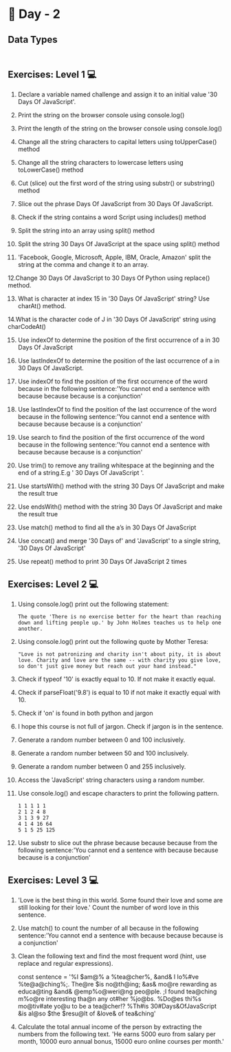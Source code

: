 # 🔖 Day - 2

##  Data Types<br><br>

## Exercises: Level 1 💻


 1. Declare a variable named challenge and assign it to an initial value '30 Days Of JavaScript'.

 2. Print the string on the browser console using console.log()

 3. Print the length of the string on the browser console using console.log()
 
 4. Change all the string characters to capital letters using toUpperCase() method

 5. Change all the string characters to lowercase letters using toLowerCase() method
 
 6. Cut (slice) out the first word of the string using substr() or substring() method

 7. Slice out the phrase Days Of JavaScript from 30 Days Of JavaScript.
 
 8. Check if the string contains a word Script using includes() method

 9. Split the string into an array using split() method

 10. Split the string 30 Days Of JavaScript at the space using split() method

 11. 'Facebook, Google, Microsoft, Apple, IBM, Oracle, Amazon' split the string at the comma and change it to an array.

 12.Change 30 Days Of JavaScript to 30 Days Of Python using replace() method.
 
 13. What is character at index 15 in '30 Days Of JavaScript' string? Use charAt() method.
 
 14.What is the character code of J in '30 Days Of JavaScript' string using charCodeAt()
 
 15. Use indexOf to determine the position of the first occurrence of a in 30 Days Of JavaScript
 
 16. Use lastIndexOf to determine the position of the last occurrence of a in 30 Days Of JavaScript.

 17. Use indexOf to find the position of the first occurrence of the word because in the following sentence:'You cannot end a sentence with because because because is a conjunction'

 18. Use lastIndexOf to find the position of the last occurrence of the word because in the following sentence:'You cannot end a sentence with because because because is a conjunction'

 19. Use search to find the position of the first occurrence of the word because in the following sentence:'You cannot end a sentence with because because because is a conjunction'

 20. Use trim() to remove any trailing whitespace at the beginning and the end of a string.E.g ' 30 Days Of JavaScript '.

 21. Use startsWith() method with the string 30 Days Of JavaScript and make the result true
 
 22. Use endsWith() method with the string 30 Days Of JavaScript and make the result true

 23. Use match() method to find all the a’s in 30 Days Of JavaScript

 24. Use concat() and merge '30 Days of' and 'JavaScript' to a single string, '30 Days Of JavaScript'

 25. Use repeat() method to print 30 Days Of JavaScript 2 times



## Exercises: Level 2 💻

 1. Using console.log() print out the following statement:

        The quote 'There is no exercise better for the heart than reaching down and lifting people up.' by John Holmes teaches us to help one another.

 2. Using console.log() print out the following quote by Mother Teresa:

        "Love is not patronizing and charity isn't about pity, it is about love. Charity and love are the same -- with charity you give love, so don't just give money but reach out your hand instead."

 3. Check if typeof '10' is exactly equal to 10. If not make it exactly equal.

 4. Check if parseFloat('9.8') is equal to 10 if not make it exactly equal with 10.

 5. Check if 'on' is found in both python and jargon

 6. I hope this course is not full of jargon. Check if jargon is in the sentence.

 7. Generate a random number between 0 and 100 inclusively.

 8. Generate a random number between 50 and 100 inclusively.

 9. Generate a random number between 0 and 255 inclusively.

10. Access the 'JavaScript' string characters using a random number.

11. Use console.log() and escape characters to print the following pattern.

        1 1 1 1 1
        2 1 2 4 8
        3 1 3 9 27
        4 1 4 16 64
        5 1 5 25 125

12. Use substr to slice out the phrase because because because from the following sentence:'You cannot end a sentence with because because because is a conjunction'



## Exercises: Level 3 💻


1. 'Love is the best thing in this world. Some found their love and some are still looking for their love.' Count the number of word love in this sentence.

2. Use match() to count the number of all because in the following sentence:'You cannot end a sentence with because because because is a conjunction'

3. Clean the following text and find the most frequent word (hint, use replace and regular expressions).

    const sentence = '%I $am@% a %tea@cher%, &and& I lo%#ve %te@a@ching%;. The@re $is no@th@ing; &as& mo@re rewarding as educa@ting &and& @emp%o@weri@ng peo@ple. ;I found tea@ching m%o@re interesting tha@n any ot#her %jo@bs. %Do@es thi%s mo@tiv#ate yo@u to be a tea@cher!? %Th#is 30#Days&OfJavaScript &is al@so $the $resu@lt of &love& of tea&ching'

4. Calculate the total annual income of the person by extracting the numbers from the following text. 'He earns 5000 euro from salary per month, 10000 euro annual bonus, 15000 euro online courses per month.'

